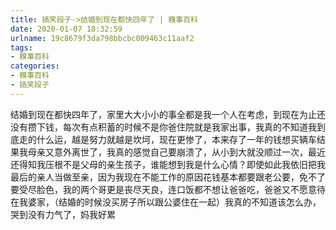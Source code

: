 ```yaml
---
title: 搞笑段子->结婚到现在都快四年了 | 糗事百科
date: 2020-01-07 18:32:59
urlname: 19c8679f3da798bbcbc009463c11aaf2
tags: 
- 糗事百科
categories:
- 糗事百科
- 搞笑段子
---
```

结婚到现在都快四年了，家里大大小小的事全都是我一个人在考虑，到现在为止还没有攒下钱，每次有点积蓄的时候不是你爸住院就是我家出事，我真的不知道我到底走的什么运，越是努力就越是坎坷，现在更惨了，本来存了一年的钱想买辆车结果我母亲又意外离世了，我真的感觉自己要崩溃了，从小到大就没顺过一次，最近还得知我压根不是父母的亲生孩子，谁能想到我是什么心情？即使如此我依旧把我最后的亲人当做至亲，因为我现在不能工作的原因花钱基本都要跟老公要，免不了要受尽脸色，我的两个哥更是丧尽天良，连口饭都不想让爸爸吃，爸爸又不愿意待在我婆家，（结婚的时候没买房子所以跟公婆住在一起）我真的不知道该怎么办，哭到没有力气了，妈我好累


